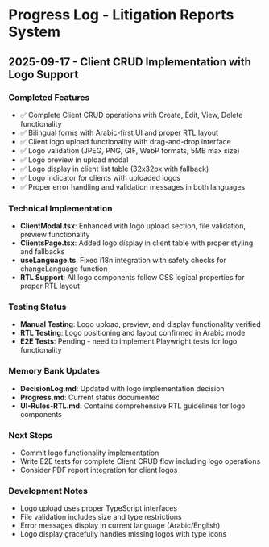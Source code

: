 # Progress Log - Litigation Reports System

## 2025-09-17 - Client CRUD Implementation with Logo Support

### Completed Features
- ✅ Complete Client CRUD operations with Create, Edit, View, Delete functionality
- ✅ Bilingual forms with Arabic-first UI and proper RTL layout
- ✅ Client logo upload functionality with drag-and-drop interface
- ✅ Logo validation (JPEG, PNG, GIF, WebP formats, 5MB max size)
- ✅ Logo preview in upload modal
- ✅ Logo display in client list table (32x32px with fallback)
- ✅ Logo indicator for clients with uploaded logos
- ✅ Proper error handling and validation messages in both languages

### Technical Implementation
- **ClientModal.tsx**: Enhanced with logo upload section, file validation, preview functionality
- **ClientsPage.tsx**: Added logo display in client table with proper styling and fallbacks
- **useLanguage.ts**: Fixed i18n integration with safety checks for changeLanguage function
- **RTL Support**: All logo components follow CSS logical properties for proper RTL layout

### Testing Status
- **Manual Testing**: Logo upload, preview, and display functionality verified
- **RTL Testing**: Logo positioning and layout confirmed in Arabic mode
- **E2E Tests**: Pending - need to implement Playwright tests for logo functionality

### Memory Bank Updates
- **DecisionLog.md**: Updated with logo implementation decision
- **Progress.md**: Current status documented
- **UI-Rules-RTL.md**: Contains comprehensive RTL guidelines for logo components

### Next Steps
- Commit logo functionality implementation
- Write E2E tests for complete Client CRUD flow including logo operations
- Consider PDF report integration for client logos

### Development Notes
- Logo upload uses proper TypeScript interfaces
- File validation includes size and type restrictions
- Error messages display in current language (Arabic/English)
- Logo display gracefully handles missing logos with type icons